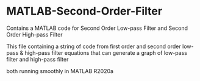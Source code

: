 # MATLAB-Second-Order-Filter
Contains a MATLAB code for Second Order Low-pass Filter and Second Order High-pass Filter

This file containing a string of code from first order and second order low-pass & high-pass filter equations
that can generate a graph of low-pass filter and high-pass filter

both running smoothly in MATLAB R2020a
